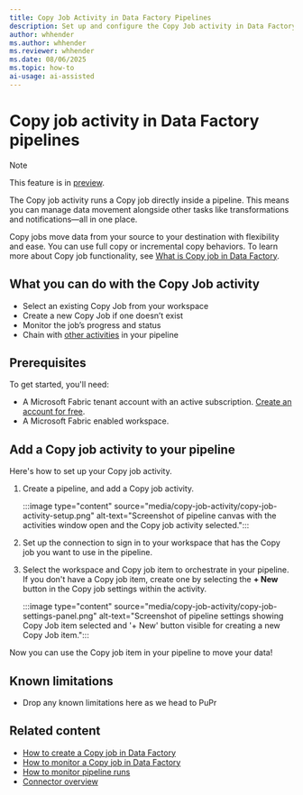 ```yaml
---
title: Copy Job Activity in Data Factory Pipelines
description: Set up and configure the Copy Job activity in Data Factory pipelines for flexible data movement and incremental copy. Learn more and get started today.
author: whhender
ms.author: whhender
ms.reviewer: whhender
ms.date: 08/06/2025
ms.topic: how-to
ai-usage: ai-assisted
---
```


# Copy job activity in Data Factory pipelines

> [!NOTE]
> This feature is in [preview](/fabric/fundamentals/preview).

The Copy job activity runs a Copy job directly inside a pipeline. This means you can manage data movement alongside other tasks like transformations and notifications—all in one place.

Copy jobs move data from your source to your destination with flexibility and ease. You can use full copy or incremental copy behaviors. To learn more about Copy job functionality, see [What is Copy job in Data Factory](/fabric/data-factory/what-is-copy-job).

## What you can do with the Copy Job activity

- Select an existing Copy Job from your workspace
- Create a new Copy Job if one doesn’t exist
- Monitor the job’s progress and status
- Chain with [other activities](/fabric/data-factory/activity-overview) in your pipeline

## Prerequisites

To get started, you'll need:

- A Microsoft Fabric tenant account with an active subscription. [Create an account for free](https://azure.microsoft.com/free/).
- A Microsoft Fabric enabled workspace.

## Add a Copy job activity to your pipeline

Here's how to set up your Copy job activity.

1. Create a pipeline, and add a Copy job activity.

   :::image type="content" source="media/copy-job-activity/copy-job-activity-setup.png" alt-text="Screenshot of pipeline canvas with the activities window open and the Copy job activity selected.":::

1. Set up the connection to sign in to your workspace that has the Copy job you want to use in the pipeline.

1. Select the workspace and Copy job item to orchestrate in your pipeline. If you don't have a Copy job item, create one by selecting the **+ New** button in the Copy job settings within the activity.

   :::image type="content" source="media/copy-job-activity/copy-job-settings-panel.png" alt-text="Screenshot of pipeline settings showing Copy Job item selected and '+ New' button visible for creating a new Copy Job item.":::

Now you can use the Copy job item in your pipeline to move your data!

## Known limitations

- Drop any known limitations here as we head to PuPr

## Related content

- [How to create a Copy job in Data Factory](/fabric/data-factory/create-copy-job)
- [How to monitor a Copy job in Data Factory](/fabric/data-factory/monitor-copy-job)
- [How to monitor pipeline runs](/fabric/data-factory/monitor-pipeline-runs)
- [Connector overview](/fabric/data-factory/connector-overview)
